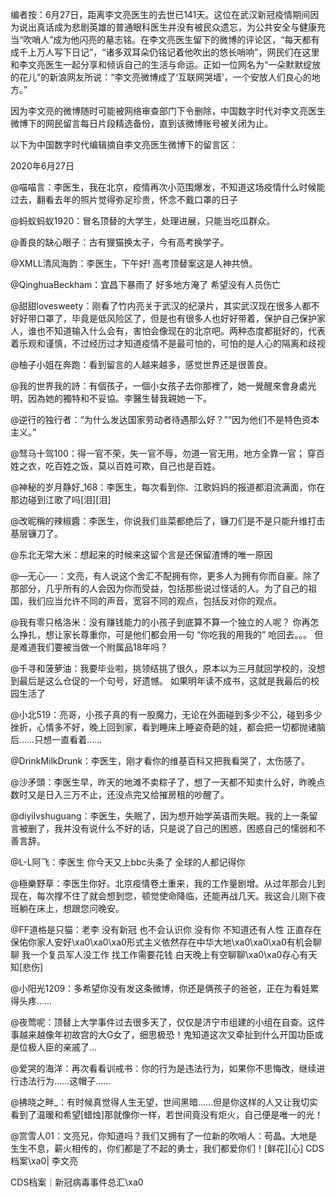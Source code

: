 编者按：6月27日，距离李文亮医生的去世已141天。这位在武汉新冠疫情期间因为说出真话成为悲剧英雄的普通眼科医生并没有被民众遗忘，为公共安全与健康充当“吹哨人”成为他闪亮的墓志铭。在李文亮医生留下的微博的评论区，“每天都有成千上万人写下日记”，“诸多双耳朵仍铭记着他吹出的悠长哨响”，网民们在这里和李文亮医生一起分享和倾诉自己的生活与命运。正如一位网名为“一朵默默绽放的花儿”的新浪网友所说：“李文亮微博成了‘互联网哭墙’，一个安放人们良心的地方。”

因为李文亮的微博随时可能被网络审查部门下令删除，中国数字时代对李文亮医生微博下的网民留言每日片段精选备份，直到该微博账号被关闭为止。 

以下为中国数字时代编辑摘自李文亮医生微博下的留言区：

2020年6月27日

@喵喵言：李医生，我在北京，疫情再次小范围爆发，不知道这场疫情什么时候能过去，翻看去年的照片觉得弥足珍贵，怀念不戴口罩的日子

@蚂蚁蚂蚁1920：冒名顶替的大学生，处理进展，只能当吃瓜群众。

@善良的缺心眼子：古有狸猫换太子，今有高考换学子。

@XMLL清风海韵：李医生，下午好! 高考顶替案这是人神共愤。

@QinghuaBeckham：宜昌下暴雨了 好多地方淹了 希望没有人员伤亡

@甜甜lovesweety：刚看了竹内亮关于武汉的纪录片，其实武汉现在很多人都不好好带口罩了，毕竟是低风险区了，但是也有很多人也好好带着，保护自己保护家人，谁也不知道输入什么会有，害怕会像现在的北京吧。两种态度都挺好的，代表着乐观和谨慎，不过经历过才知道疫情不是最可怕的，可怕的是人心的隔离和歧视

@柚子小姐在奔跑：看到留言的人越来越多，感觉世界还是很善良。

@我的世界我的詩：有個孩子，一個小女孩子去你那裡了，她一覺醒來會身處光明，因為她的獨特和不妥協。李醫生替我親她一下。

@逆行的独行者：“为什么发达国家劳动者待遇那么好？”“因为他们不是特色资本主义。”

@驽马十驾100：得一官不荣，失一官不辱，勿道一官无用，地方全靠一官； 穿百姓之衣，吃百姓之饭，莫以百姓可欺，自己也是百姓。

@神秘的岁月静好_168：李医生，每次看到你、江歌妈妈的报道都泪流满面，你在那边碰到江歌了吗[泪][泪]

@改昵稱的辣椒醬：李医生，你说我们韭菜都绝后了，镰刀们是不是只能升维打击基层镰刀了。

@东北无常大米：想起来的时候来这留个言是还保留渣博的唯一原因

@&#8212;无心&#8212;-：文亮，有人说这个舍汇不配拥有你，更多人为拥有你而自豪。除了那部分，几乎所有的人会因为你而受益，包括那些说过怪话的人。为了自己的祖国，我们应当允许不同的声音，宽容不同的观点，包括反对你的观点。

@我有零只格洛米：没有赚钱能力的小孩子到底算不算一个独立的人呢？ 你再怎么挣扎，想让家长尊重你，可是他们都会用一句 “你吃我的用我的” 呛回去。。。 但是难道我们要被当做一个附属品18年吗？

@千寻和菠萝油：我要毕业啦，挑领结挑了很久，原本以为三月就回学校的，没想到最后是这么仓促的一个句号，好遗憾。 如果明年读不成书，这就是我最后的校园生活了

@小北519：亮哥，小孩子真的有一股魔力，无论在外面碰到多少不公，碰到多少挫折，心情多不好，晚上回到家，看到睡床上睡姿奇葩的娃，都会把一切都抛诸脑后……只想一直看着……

@DrinkMilkDrunk：李医生，刚才看你的维基百科又把我看哭了，太伤感了。

@沙矛頭：李医生早，昨天的地滩不卖粽子了，想了一天都不知卖什么好，昨晚点数时又是日入三万不止，还没点完又给摧房租的吵醒了。

@diyilvshuguang：李医生，失眠了，因为想开始学英语而失眠。我的上一条留言被删了，我并没有说什么不好的话，只是说了自己的困惑，困惑自己的懦弱和不善言辞。

@L-L阿飞：李医生 你今天又上bbc头条了 全球的人都记得你

@極樂野草：李医生你好。北京疫情卷土重来，我的工作量剧增。从过年那会儿到现在，每次撑不住了就会想到您，顿觉使命降临，还能再战几天。我这会儿刚下夜班躺在床上，想跟您问晚安。

@FF道格是只猫：老李 没有新冠 也不会认识你 没有你 不知道还有人性 正直存在 保佑你家人安好\xa0\xa0\xa0形式主义依然存在中华大地\xa0\xa0\xa0有机会聊聊 我一个复员军人没工作 找工作需要花钱 白天晚上有空聊聊\xa0\xa0存心有天知[悲伤]

@小阳光1209：多希望你没有发这条微博，你还是俩孩子的爸爸，正在为看娃累得头疼……

@夜莺呢：顶替上大学事件过去很多天了，仅仅是济宁市组建的小组在自查。这件事越来越像年初故宫的大G女了，细思极恐！鬼知道这次又牵扯到什么开国功臣或是位极人臣的亲戚了&#8230;

@爱哭的海洋：再次看看训戒书：你的行为是违法行为，如果你不思悔改，继续进行违法行为……这帽子……

@拂晓之畔_：有时候真觉得人生无望，世间黑暗……但是你这样的人又让我切实看到了温暖和希望[蜡烛]那就像你一样，若世间竟没有炬火，自己便是唯一的光！

@赏雪人01：文亮兄，你知道吗？我们又拥有了一位新的吹哨人：苟晶。大地是生生不息，薪火相传的，你们都是了不起的勇士，我们都爱你们！[鲜花][心] CDS档案\xa0| 李文亮

CDS档案｜新冠病毒事件总汇\xa0


